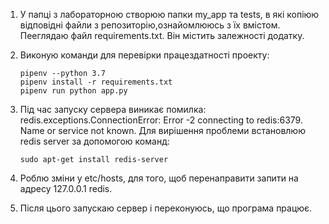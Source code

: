 1. У папці з лабораторною створюю папки my_app та tests, в які копіюю відповідні файли з репозиторію,ознайомлююсь з їх вмістом. Пееглядаю файл requirements.txt. Він містить залежності додатку.
2. Виконую команди для перевірки працездатності проекту:
   
       pipenv --python 3.7
       pipenv install -r requirements.txt
       pipenv run python app.py
3. Під час запуску сервера виникає помилка: redis.exceptions.ConnectionError: Error -2 connecting to redis:6379. Name or service not known. Для вирішення проблеми встановлюю redis server за допомогою команд:
   
       sudo apt-get install redis-server
4. Роблю зміни у etc/hosts, для того, щоб перенаправити запити на адресу 127.0.0.1 redis.
5. Після цього запускаю сервер і переконуюсь, що програма працює.
